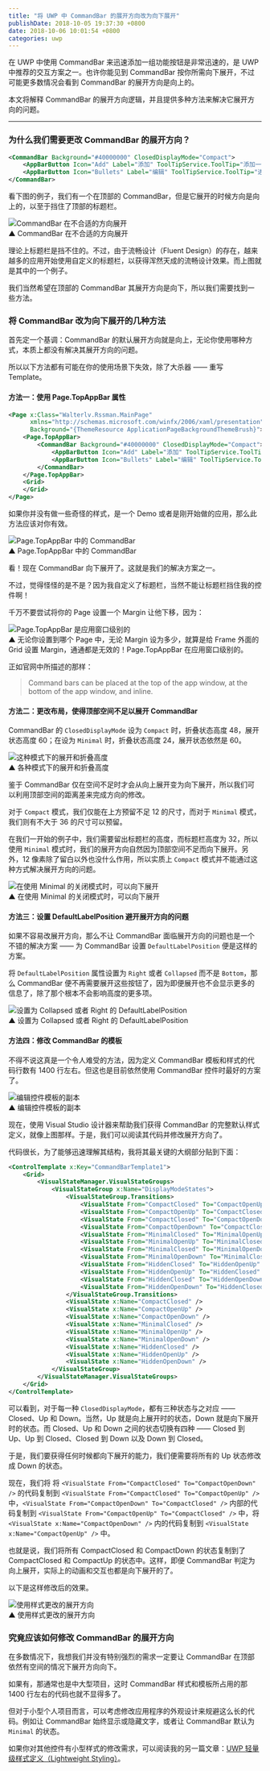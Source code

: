 ```yaml
---
title: "将 UWP 中 CommandBar 的展开方向改为向下展开"
publishDate: 2018-10-05 19:37:30 +0800
date: 2018-10-06 10:01:54 +0800
categories: uwp
---
```


在 UWP 中使用 CommandBar 来迅速添加一组功能按钮是非常迅速的，是 UWP 中推荐的交互方案之一。也许你能见到 CommandBar 按你所需向下展开，不过可能更多数情况会看到 CommandBar 的展开方向是向上的。

本文将解释 CommandBar 的展开方向逻辑，并且提供多种方法来解决它展开方向的问题。

---

<div id="toc"></div>

### 为什么我们需要更改 CommandBar 的展开方向？

```xml
<CommandBar Background="#40000000" ClosedDisplayMode="Compact">
    <AppBarButton Icon="Add" Label="添加" ToolTipService.ToolTip="添加一个 RSS 订阅" />
    <AppBarButton Icon="Bullets" Label="编辑" ToolTipService.ToolTip="进入编辑状态" />
</CommandBar>
```

看下图的例子，我们有一个在顶部的 CommandBar，但是它展开的时候方向是向上的，以至于挡住了顶部的标题栏。

![CommandBar 在不合适的方向展开](/static/posts/2018-09-28-commandbar-open-in-unexpected-direction.gif)  
▲ CommandBar 在不合适的方向展开

理论上标题栏是挡不住的。不过，由于流畅设计（Fluent Design）的存在，越来越多的应用开始使用自定义的标题栏，以获得浑然天成的流畅设计效果。而上图就是其中的一个例子。

我们当然希望在顶部的 CommandBar 其展开方向是向下，所以我们需要找到一些方法。

### 将 CommandBar 改为向下展开的几种方法

首先定一个基调：CommandBar 的默认展开方向就是向上，无论你使用哪种方式，本质上都没有解决其展开方向的问题。

所以以下方法都有可能在你的使用场景下失效，除了大杀器 —— 重写 Template。

#### 方法一：使用 Page.TopAppBar 属性

```xml
<Page x:Class="Walterlv.Rssman.MainPage"
      xmlns="http://schemas.microsoft.com/winfx/2006/xaml/presentation"
      Background="{ThemeResource ApplicationPageBackgroundThemeBrush}">
    <Page.TopAppBar>
        <CommandBar Background="#40000000" ClosedDisplayMode="Compact">
            <AppBarButton Icon="Add" Label="添加" ToolTipService.ToolTip="添加一个 RSS 订阅" />
            <AppBarButton Icon="Bullets" Label="编辑" ToolTipService.ToolTip="进入编辑状态" />
        </CommandBar>
    </Page.TopAppBar>
    <Grid>
    </Grid>
</Page>
```

如果你并没有做一些奇怪的样式，是一个 Demo 或者是刚开始做的应用，那么此方法应该对你有效。

![Page.TopAppBar 中的 CommandBar](/static/posts/2018-09-28-commandbar-in-top-app-bar.gif)  
▲ Page.TopAppBar 中的 CommandBar

看！现在 CommandBar 向下展开了。这就是我们的解决方案之一。

不过，觉得怪怪的是不是？因为我自定义了标题栏，当然不能让标题栏挡住我的控件啊！

千万不要尝试将你的 Page 设置一个 Margin 让他下移，因为：

![Page.TopAppBar 是应用窗口级别的](/static/posts/2018-09-28-commandbar-in-top-app-bar.gif)  
▲ 无论你设置到哪个 Page 中，无论 Margin 设为多少，就算是给 Frame 外面的 Grid 设置 Margin，通通都是无效的！Page.TopAppBar 在应用窗口级别的。

正如官网中所描述的那样：

> Command bars can be placed at the top of the app window, at the bottom of the app window, and inline.

#### 方法二：更改布局，使得顶部空间不足以展开 CommandBar

CommandBar 的 `ClosedDisplayMode` 设为 `Compact` 时，折叠状态高度 48，展开状态高度 60；在设为 `Minimal` 时，折叠状态高度 24，展开状态依然是 60。

![这种模式下的展开和折叠高度](/static/posts/2018-10-05-16-43-23.png)  
▲ 各种模式下的展开和折叠高度

鉴于 CommandBar 仅在空间不足时才会从向上展开变为向下展开，所以我们可以利用顶部空间的距离差来完成方向的修改。

对于 `Compact` 模式，我们仅能在上方预留不足 12 的尺寸，而对于 `Minimal` 模式，我们则有不大于 36 的尺寸可以预留。

在我们一开始的例子中，我们需要留出标题栏的高度，而标题栏高度为 32，所以使用 `Minimal` 模式时，我们的展开方向自然因为顶部空间不足而向下展开。另外，12 像素除了留白以外也没什么作用，所以实质上 `Compact` 模式并不能通过这种方式解决展开方向的问题。

![在使用 Minimal 的关闭模式时，可以向下展开](/static/posts/2018-10-05-minimal-expand.gif)  
▲ 在使用 Minimal 的关闭模式时，可以向下展开

#### 方法三：设置 DefaultLabelPosition 避开展开方向的问题

如果不容易改展开方向，那么不让 CommandBar 面临展开方向的问题也是一个不错的解决方案 —— 为 CommandBar 设置 `DefaultLabelPosition` 便是这样的方案。

将 `DefaultLabelPosition` 属性设置为 `Right` 或者 `Collapsed` 而不是 `Bottom`，那么 CommandBar 便不再需要展开这些按钮了，因为即便展开也不会显示更多的信息了，除了那个根本不会影响高度的更多项。

![设置为 Collapsed 或者 Right 的 DefaultLabelPosition](/static/posts/2018-10-05-17-06-56.png)  
▲ 设置为 Collapsed 或者 Right 的 DefaultLabelPosition

#### 方法四：修改 CommandBar 的模板

不得不说这真是一个令人难受的方法，因为定义 CommandBar 模板和样式的代码行数有 1400 行左右。但这也是目前依然使用 CommandBar 控件时最好的方案了。

![编辑控件模板的副本](/static/posts/2018-10-05-17-20-17.png)  
▲ 编辑控件模板的副本

现在，使用 Visual Studio 设计器来帮助我们获得 CommandBar 的完整默认样式定义，就像上图那样。于是，我们可以阅读其代码并修改展开方向了。

代码很长，为了能够迅速理解其结构，我将其最关键的大纲部分贴到下面：

```xml
<ControlTemplate x:Key="CommandBarTemplate1">
    <Grid>
        <VisualStateManager.VisualStateGroups>
            <VisualStateGroup x:Name="DisplayModeStates">
                <VisualStateGroup.Transitions>
                    <VisualState From="CompactClosed" To="CompactOpenUp" />
                    <VisualState From="CompactOpenUp" To="CompactClosed" />
                    <VisualState From="CompactClosed" To="CompactOpenDown" />
                    <VisualState From="CompactOpenDown" To="CompactClosed" />
                    <VisualState From="MinimalClosed" To="MinimalOpenUp" />
                    <VisualState From="MinimalOpenUp" To="MinimalClosed" />
                    <VisualState From="MinimalClosed" To="MinimalOpenDown" />
                    <VisualState From="MinimalOpenDown" To="MinimalClosed" />
                    <VisualState From="HiddenClosed" To="HiddenOpenUp" />
                    <VisualState From="HiddenOpenUp" To="HiddenClosed" />
                    <VisualState From="HiddenClosed" To="HiddenOpenDown" />
                    <VisualState From="HiddenOpenDown" To="HiddenClosed" />
                </VisualStateGroup.Transitions>
                <VisualState x:Name="CompactClosed" />
                <VisualState x:Name="CompactOpenUp" />
                <VisualState x:Name="CompactOpenDown" />
                <VisualState x:Name="MinimalClosed" />
                <VisualState x:Name="MinimalOpenUp" />
                <VisualState x:Name="MinimalOpenDown" />
                <VisualState x:Name="HiddenClosed" />
                <VisualState x:Name="HiddenOpenUp" />
                <VisualState x:Name="HiddenOpenDown" />
            </VisualStateGroup>
        </VisualStateManager.VisualStateGroups>
    </Grid>
</ControlTemplate>
```

可以看到，对于每一种 `ClosedDisplayMode`，都有三种状态与之对应 —— Closed、Up 和 Down。当然，Up 就是向上展开时的状态，Down 就是向下展开时的状态。而 Closed、Up 和 Down 之间的状态切换有四种 —— Closed 到 Up、Up 到 Closed、Closed 到 Down 以及 Down 到 Closed。

于是，我们要获得任何时候都向下展开的能力，我们便需要将所有的 Up 状态修改成 Down 的状态。

现在，我们将 将 `<VisualState From="CompactClosed" To="CompactOpenDown" />` 的代码复制到 `<VisualState From="CompactClosed" To="CompactOpenUp" />` 中，`<VisualState From="CompactOpenDown" To="CompactClosed" />` 内部的代码复制到 `<VisualState From="CompactOpenUp" To="CompactClosed" />` 中，将 `<VisualState x:Name="CompactOpenDown" />` 内的代码复制到 `<VisualState x:Name="CompactOpenUp" />` 中。

也就是说，我们将所有 CompactClosed 和 CompactDown 的状态复制到了 CompactClosed 和 CompactUp 的状态中。这样，即便 CommandBar 判定为向上展开，实际上的动画和交互也都是向下展开的了。

以下是这样修改后的效果。

![使用样式更改的展开方向](/static/posts/2018-10-05-expand-by-editing-template.gif)  
▲ 使用样式更改的展开方向

### 究竟应该如何修改 CommandBar 的展开方向

在多数情况下，我想我们并没有特别强烈的需求一定要让 CommandBar 在顶部依然有空间的情况下展开方向向下。

如果有，那通常也是中大型项目，这时 CommandBar 样式和模板所占用的那 1400 行左右的代码也就不显得多了。

但对于小型个人项目而言，可以考虑修改应用程序的外观设计来规避这么长的代码。例如让 CommandBar 始终显示或隐藏文字，或者让 CommandBar 默认为 `Minimal` 的状态。

如果你对其他控件有小型样式的修改需求，可以阅读我的另一篇文章：[UWP 轻量级样式定义（Lightweight Styling）](/post/uwp-lightweight-xaml-styling.html)。
